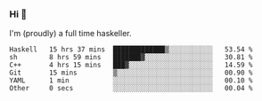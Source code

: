 ### Hi 👋

I'm (proudly) a full time haskeller.

<!--START_SECTION:waka-->

```text
Haskell   15 hrs 37 mins  █████████████▒░░░░░░░░░░░   53.54 %
sh        8 hrs 59 mins   ███████▓░░░░░░░░░░░░░░░░░   30.81 %
C++       4 hrs 15 mins   ███▓░░░░░░░░░░░░░░░░░░░░░   14.59 %
Git       15 mins         ▒░░░░░░░░░░░░░░░░░░░░░░░░   00.90 %
YAML      1 min           ░░░░░░░░░░░░░░░░░░░░░░░░░   00.10 %
Other     0 secs          ░░░░░░░░░░░░░░░░░░░░░░░░░   00.04 %
```

<!--END_SECTION:waka-->

